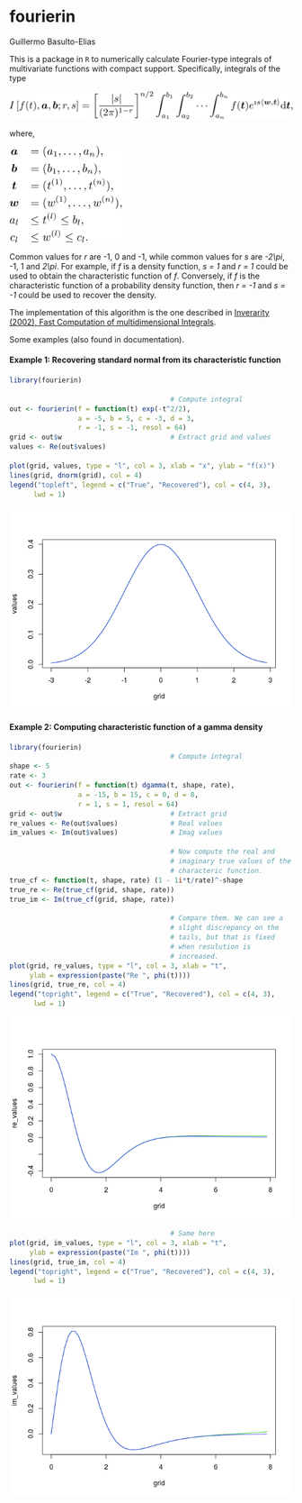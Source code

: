 # fourierin
Guillermo Basulto-Elias  

This is a package in `R` to numerically calculate Fourier-type integrals of multivariate functions with compact support. Specifically, integrals of the type

<!--
$$
I \left[f(t), \boldsymbol{a}, \boldsymbol{b};r, s \right]
  = \left[ \frac{|s|}{(2\pi)^{1 - r}}\right]^{n/2}
  \int_{a_1}^{b_1}\int_{a_2}^{b_2}\cdots\int_{a_n}^{b_n}
  f(\boldsymbol{t})e^{\imath s 
  \langle \boldsymbol{w}, \boldsymbol{t}\rangle} \text{d}\boldsymbol{t},
$$
-->
<img src="eq01_main_eq.png" width="600px" />

where,

<!--
$\boldsymbol{a} = (a_1, \ldots, a_n)$, 
$\boldsymbol{b} = (b_1, \ldots, b_n)$, 
$\boldsymbol{t} = (t^{(1)}, \ldots, t^{(n)})$, 
$\boldsymbol{w} = (w^{(1)}, \ldots, w^{(n)})$, 
$a_l \leq t^{(l)} \leq b_l$,
$c_l \leq w^{(l)} \leq c_l$.
-->
<img src="eq02_details.png" width="200px" />

Common values for _r_ are -1, 0 and -1, while common values for _s_ are _-2\pi_, -1, 1 and _2\pi_. For example, if _f_ is a density function, _s = 1_ and _r = 1_ could be used to obtain the characteristic function of _f_. Conversely, if _f_ is the characteristic function of a probability density function, then _r = -1_ and _s = -1_ could be used to recover the density.

The implementation of this algorithm is the one described in [Inverarity (2002), Fast Computation of multidimensional Integrals](http://epubs.siam.org/doi/abs/10.1137/S106482750138647X).

Some examples (also found in documentation).

#### Example 1: Recovering standard normal from its characteristic function


```r
library(fourierin)

                                        # Compute integral
out <- fourierin(f = function(t) exp(-t^2/2),
                 a = -5, b = 5, c = -3, d = 3,
                 r = -1, s = -1, resol = 64)
grid <- out$w                           # Extract grid and values
values <- Re(out$values)

plot(grid, values, type = "l", col = 3, xlab = "x", ylab = "f(x)")
lines(grid, dnorm(grid), col = 4)
legend("topleft", legend = c("True", "Recovered"), col = c(4, 3),
      lwd = 1)
```

![](README_files/figure-html/unnamed-chunk-1-1.png)

#### Example 2: Computing characteristic function of a gamma density


```r
library(fourierin)
                                        # Compute integral
shape <- 5
rate <- 3
out <- fourierin(f = function(t) dgamma(t, shape, rate),
                 a = -15, b = 15, c = 0, d = 8,
                 r = 1, s = 1, resol = 64)
grid <- out$w                           # Extract grid
re_values <- Re(out$values)             # Real values
im_values <- Im(out$values)             # Imag values

                                        # Now compute the real and
                                        # imaginary true values of the
                                        # characteric function.
true_cf <- function(t, shape, rate) (1 - 1i*t/rate)^-shape
true_re <- Re(true_cf(grid, shape, rate))
true_im <- Im(true_cf(grid, shape, rate))

                                        # Compare them. We can see a
                                        # slight discrepancy on the
                                        # tails, but that is fixed
                                        # when resulution is
                                        # increased.
plot(grid, re_values, type = "l", col = 3, xlab = "t",
     ylab = expression(paste("Re ", phi(t))))
lines(grid, true_re, col = 4)
legend("topright", legend = c("True", "Recovered"), col = c(4, 3),
      lwd = 1)
```

![](README_files/figure-html/unnamed-chunk-2-1.png)

```r
                                        # Same here
plot(grid, im_values, type = "l", col = 3, xlab = "t",
     ylab = expression(paste("Im ", phi(t))))
lines(grid, true_im, col = 4)
legend("topright", legend = c("True", "Recovered"), col = c(4, 3),
      lwd = 1)
```

![](README_files/figure-html/unnamed-chunk-2-2.png)

